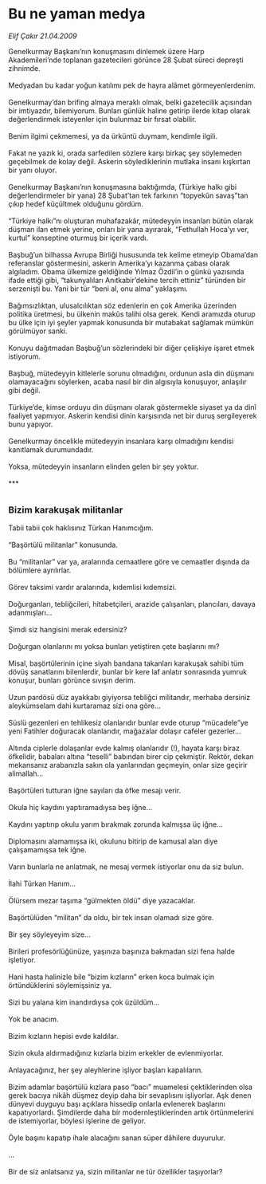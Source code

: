 # Bu ne yaman medya

*Elif Çakır 21.04.2009*

<div class="taraf_structure_2col_1zq">
<div class="margen_n">



 <p>Genelkurmay Başkanı’nın konuşmasını dinlemek üzere Harp Akademileri’nde toplanan gazetecileri görünce 28 Şubat süreci depreşti zihnimde. <br/><br/>Medyadan bu kadar yoğun katılımı pek de hayra alâmet görmeyenlerdenim. <br/><br/>Genelkurmay’dan brifing almaya meraklı olmak, belki gazetecilik açısından bir imtiyazdır, bilemiyorum. Bunları günlük haline getirip ilerde kitap olarak değerlendirmek isteyenler için bulunmaz bir fırsat olabilir. <br/><br/>Benim ilgimi çekmemesi, ya da ürküntü duymam, kendimle ilgili. <br/><br/>Fakat ne yazık ki, orada sarfedilen sözlere karşı birkaç şey söylemeden geçebilmek de kolay değil. Askerin söylediklerinin mutlaka insanı kışkırtan bir yanı oluyor. <br/><br/>Genelkurmay Başkanı’nın konuşmasına baktığımda, (Türkiye halkı gibi değerlendirmeler bir yana) 28 Şubat’tan tek farkının “topyekûn savaş”tan çıkıp hedef küçültmek olduğunu gördüm. <br/><br/>“Türkiye halkı”nı oluşturan muhafazakâr, mütedeyyin insanları bütün olarak düşman ilan etmek yerine, onları bir yana ayırarak, “Fethullah Hoca’yı ver, kurtul” konseptine oturmuş bir içerik vardı. <br/><br/>Başbuğ’un bilhassa Avrupa Birliği hususunda tek kelime etmeyip Obama’dan referanslar göstermesini, askerin Amerika’yı kazanma çabası olarak algıladım. Obama ülkemize geldiğinde Yılmaz Özdil’in o günkü yazısında ifade ettiği gibi, “takunyalıları Anıtkabir’dekine tercih ettiniz” türünden bir serzenişti bu. Yani bir tür “beni al, onu alma” yaklaşımı. <br/><br/>Bağımsızlıktan, ulusalcılıktan söz edenlerin en çok Amerika üzerinden politika üretmesi, bu ülkenin makûs talihi olsa gerek. Kendi aramızda oturup bu ülke için iyi şeyler yapmak konusunda bir mutabakat sağlamak mümkün görülmüyor sanki. <br/><br/>Konuyu dağıtmadan Başbuğ’un sözlerindeki bir diğer çelişkiye işaret etmek istiyorum. <br/><br/>Başbuğ, mütedeyyin kitlelerle sorunu olmadığını, ordunun asla din düşmanı olamayacağını söylerken, acaba nasıl bir din algısıyla konuşuyor, anlaşılır gibi değil. <br/><br/>Türkiye’de, kimse orduyu din düşmanı olarak göstermekle siyaset ya da dinî faaliyet yapmıyor. Askerin kendisi dinin karşısında net bir duruş sergileyerek bunu yapıyor. <br/><br/>Genelkurmay öncelikle mütedeyyin insanlara karşı olmadığını kendisi kanıtlamak durumundadır. <br/><br/>Yoksa, mütedeyyin insanların elinden gelen bir şey yoktur. <br/><br/>*** <br/><br/><br/><font size="4"><strong>Bizim karakuşak militanlar</strong></font> <br/><br/>Tabii tabii çok haklısınız Türkan Hanımcığım. <br/><br/>“Başörtülü militanlar” konusunda. <br/><br/>Bu “militanlar” var ya, aralarında cemaatlere göre ve cemaatler dışında da bölümlere ayrılırlar. <br/><br/>Görev taksimi vardır aralarında, kıdemlisi kıdemsizi. <br/><br/>Doğurganları, tebliğcileri, hitabetçileri, arazide çalışanları, plancıları, davaya adanmışları... <br/><br/>Şimdi siz hangisini merak edersiniz? <br/><br/>Doğurgan olanlarını mı yoksa bunları yetiştiren çete başlarını mı? <br/><br/>Misal, başörtülerinin içine siyah bandana takanları karakuşak sahibi tüm dövüş sanatlarını bilenlerdir, bunlar bir kere laf anlatır sonrasında yumruk konuşur, bunları görünce sıvışın derim. <br/><br/>Uzun pardösü düz ayakkabı giyiyorsa tebliğci militandır, merhaba dersiniz aleykümselam dahi kurtaramaz sizi ona göre... <br/><br/>Süslü gezenleri en tehlikesiz olanlarıdır bunlar evde oturup “mücadele”ye yeni Fatihler doğuracak olanlarıdır, mağazalar dolaşır cafeler gezerler... <br/><br/>Altında ciplerle dolaşanlar evde kalmış olanlarıdır (!), hayata karşı biraz öfkelidir, babaları altına “teselli” babından birer cip çekmiştir. Rektör, dekan mekansanız arabanızla sakın ola yanlarından geçmeyin, onlar size geçirir alimallah... <br/><br/>Başörtüleri tutturan iğne sayıları da öfke mesajı verir. <br/><br/>Okula hiç kaydını yaptıramadıysa beş iğne... <br/><br/>Kaydını yaptırıp okulu yarım bırakmak zorunda kalmışsa üç iğne... <br/><br/>Diplomasını alamamışsa iki, okulunu bitirip de kamusal alan diye çalışamamışsa tek iğne. <br/><br/>Varın bunlarla ne anlatmak, ne mesaj vermek istiyorlar onu da siz bulun. <br/><br/>İlahi Türkan Hanım... <br/><br/>Ölürsem mezar taşıma “gülmekten öldü” diye yazacaklar. <br/><br/>Başörtülüden “militan” da oldu, bir tek insan olamadı size göre. <br/><br/>Bir şey söyleyeyim size... <br/><br/>Birileri profesörlüğünüze, yaşınıza başınıza bakmadan sizi fena halde işletiyor. <br/><br/>Hani hasta halinizle bile “bizim kızların” erken koca bulmak için örtündüklerini söylemişsiniz ya. <br/><br/>Sizi bu yalana kim inandırdıysa çok üzüldüm... <br/><br/>Yok be anacım. <br/><br/>Bizim kızların hepisi evde kaldılar. <br/><br/>Sizin okula aldırmadığınız kızlarla bizim erkekler de evlenmiyorlar. <br/><br/>Anlayacağınız, her şey aleyhlerine işliyor başları kapalıların. <br/><br/>Bizim adamlar başörtülü kızlara paso “bacı” muamelesi çektiklerinden olsa gerek bacıya nikâh düşmez deyip daha bir sevaplısını işliyorlar. Aşk denen dünyevi duyguyu başı açıklara hissedip onlarla evlenerek başlarını kapatıyorlardı. Şimdilerde daha bir modernleştiklerinden artık örtünmelerini de istemiyorlar, böylesi işlerine de geliyor. <br/><br/>Öyle başını kapatıp ihale alacağını sanan süper dâhilere duyurulur. <br/><br/>... <br/><br/>Bir de siz anlatsanız ya, sizin militanlar ne tür özellikler taşıyorlar?</p>
<br/>
<br/>
<br/>



<br/>


<div id="taraf_not">
</div>

</div>


</div>

